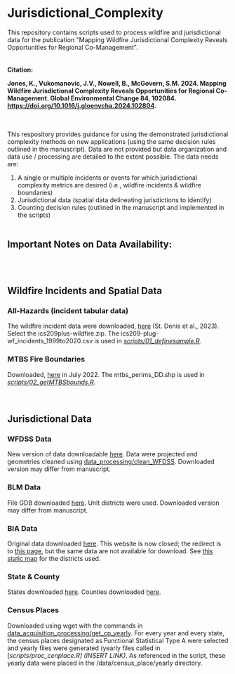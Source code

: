 # Jurisdictional_Complexity

This repository contains scripts used to process wildfire and jurisdictional data for the publication "Mapping Wildfire Jurisdictional Complexity Reveals Opportunities for Regional Co-Management".
&nbsp;   
&nbsp;   
&nbsp;   
**Citation:** 

**Jones, K., Vukomanovic, J.V., Nowell, B., McGovern, S.M. 2024. Mapping Wildfire Jurisdictional Complexity Reveals Opportunities for Regional Co-Management. Global Environmental Change
84, 102084. https://doi.org/10.1016/j.gloenvcha.2024.102804.**
&nbsp;  
&nbsp;   
&nbsp;   

This respository provides guidance for using the demonstrated jurisdictional complexity methods on new applications (using the same decision rules outlined in the manuscript). Data are not provided but data organization and data use / processing are detailed to the extent possible. The data needs are: 
&nbsp;  
1) A single or multiple incidents or events for which jurisdictional complexity metrics are desired (i.e., wildfire incidents & wildfire boundaries)
2) Jurisdictional data (spatial data delineating jurisdictions to identify)
3) Counting decision rules (outlined in the manuscript and implemented in the scripts)
&nbsp;  
&nbsp;
&nbsp;  


## Important Notes on Data Availability:
&nbsp;  
&nbsp;  
## Wildfire Incidents and Spatial Data
### All-Hazards (incident tabular data)
The wildfire incident data were downloaded, [here](https://figshare.com/articles/dataset/All-hazards_dataset_mined_from_the_US_National_Incident_Management_System_1999-2020/19858927/3) (St. Denis et al., 2023). Select the ics209plus-wildfire.zip. The ics209-plug-wf_incidents_1999to2020.csv is used in [*scripts/01_definesample.R*](https://github.com/kejones8/Jurisdictional_Complexity/blob/main/workflow_scripts/01_definesample.R).

### MTBS Fire Boundaries
Downloaded, [here](https://www.mtbs.gov/direct-download) in July 2022. The mtbs_perims_DD.shp is used in [*scripts/02_getMTBSbounds.R*](https://github.com/kejones8/Jurisdictional_Complexity/blob/main/workflow_scripts/02_getMTBSbounds.R).
&nbsp;  
&nbsp;  
&nbsp;  
## Jurisdictional Data
### WFDSS Data
New version of data downloadable [here](https://data-nifc.opendata.arcgis.com/datasets/nifc::jurisdictional-unit-public/about). Data were projected and geometries cleaned using [data_processing/clean_WFDSS](https://github.com/kejones8/Jurisdictional_Complexity/blob/main/data_acquisition_processing/clean_WFDSS.R). Downloaded version may differ from manuscript.

### BLM Data
File GDB downloaded [here](https://gbp-blm-egis.hub.arcgis.com/datasets/4ec898f8fb104ce4910932d02791563a/about). Unit districts were used. Downloaded version may differ from manuscript.

### BIA Data
Original data downloaded [here](https://biamaps.doi.gov/index.html). This website is now closed; the redirect is to [this page](https://biamaps.geoplatform.gov/BIA-Opendata/), but the same data are not available for download. See [this static map](https://www.bia.gov/bia/ojs/districts) for the districts used.

### State & County
States downloaded [here](https://www2.census.gov/geo/tiger/TIGER2020/STATE/). Counties downloaded [here](https://www2.census.gov/geo/tiger/TIGER2020/COUNTY/).

### Census Places
Downloaded using wget with the commands in [data_acquisition_processing/get_cp_yearly](https://github.com/kejones8/Jurisdictional_Complexity/blob/main/data_acquisition_processing/get_cp_yearly.txt). For every year and every state, the census places designated as Functional Statistical Type A were selected and yearly files were generated (yearly files called in [*scripts/proc_cenplace.R] (INSERT LINK)*. As referenced in the script, these yearly data were placed in the /data/census_place/yearly directory.
